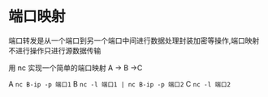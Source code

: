 # 端口映射

端口转发是从一个端口到另一个端口中间进行数据处理封装加密等操作,端口映射不进行操作只进行源数据传输

用 nc 实现一个简单的端口映射 A -> B ->C

A `nc B-ip -p 端口1`
B  `nc -l 端口1 | nc B-ip -p 端口2`
C `nc -l 端口2`